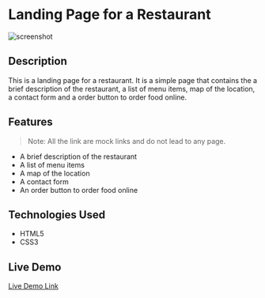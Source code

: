 # Landing Page for a Restaurant

![screenshot](./assets/screencapture-127-0-0-1-5500-index-html-2024-03-27-16_50_20.jpg)

## Description
This is a landing page for a restaurant. It is a simple page that contains the a brief description of the restaurant, a list of menu items, map of the location, a contact form and a order button to order food online.

## Features

> Note: All the link are mock links and do not lead to any page.

- A brief description of the restaurant
- A list of menu items
- A map of the location
- A contact form
- An order button to order food online

## Technologies Used

- HTML5
- CSS3

## Live Demo

[Live Demo Link](https://divyam-kumar-pandey.github.io/PWSkills-Assignment-1/)

